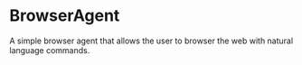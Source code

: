 # BrowserAgent
A simple browser agent that allows the user to browser the web with natural language commands.
